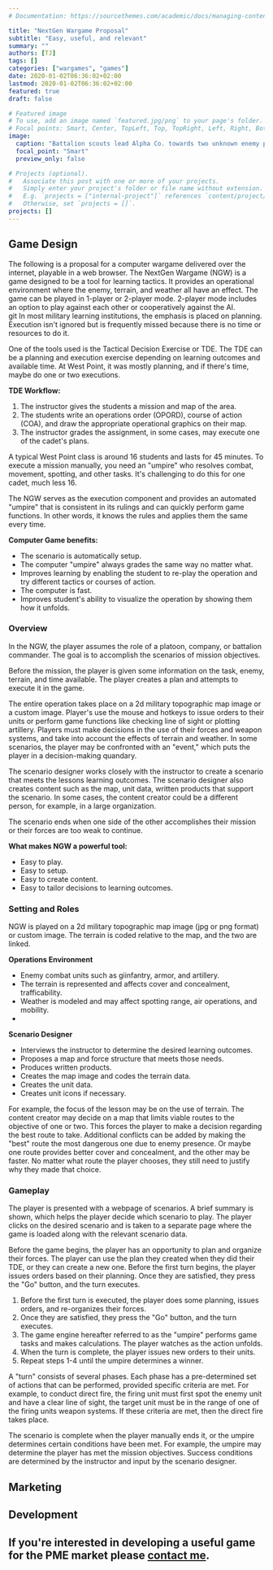 ```yaml
---
# Documentation: https://sourcethemes.com/academic/docs/managing-content/

title: "NextGen Wargame Proposal"
subtitle: "Easy, useful, and relevant"
summary: ""
authors: [TJ]
tags: []
categories: ["wargames", "games"]
date: 2020-01-02T06:36:02+02:00
lastmod: 2020-01-02T06:36:02+02:00
featured: true
draft: false

# Featured image
# To use, add an image named `featured.jpg/png` to your page's folder.
# Focal points: Smart, Center, TopLeft, Top, TopRight, Left, Right, BottomLeft, Bottom, BottomRight.
image: 
  caption: "Battalion scouts lead Alpha Co. towards two unknown enemy positions."
  focal_point: "Smart"
  preview_only: false

# Projects (optional).
#   Associate this post with one or more of your projects.
#   Simply enter your project's folder or file name without extension.
#   E.g. `projects = ["internal-project"]` references `content/project/deep-learning/index.md`.
#   Otherwise, set `projects = []`.
projects: []
---
```

## Game Design
The following is a proposal for a computer wargame delivered over the internet, playable in a web browser.  The NextGen Wargame (NGW) is a game designed to be a tool for learning tactics.  It provides an operational environment where the enemy, terrain, and weather all have an effect.  The game can be played in 1-player or 2-player mode.  2-player mode includes an option to play against each other or cooperatively against the AI.  
git
In most military learning institutions, the emphasis is placed on planning.  Execution isn't ignored but is frequently missed because there is no time or resources to do it.  

One of the tools used is the Tactical Decision Exercise or TDE.  The TDE can be a planning and execution exercise depending on learning outcomes and available time.  At West Point, it was mostly planning, and if there's time, maybe do one or two executions. 

**TDE Workflow:**
1.  The instructor gives the students a mission and map of the area.
2.  The students write an operations order (OPORD), course of action (COA), and draw the appropriate operational graphics on their map.
3.  The instructor grades the assignment, in some cases, may execute one of the cadet's plans.

A typical West Point class is around 16 students and lasts for 45 minutes.  To execute a mission manually, you need an "umpire" who resolves combat, movement, spotting, and other tasks.  It's challenging to do this for one cadet, much less 16.  

The NGW serves as the execution component and provides an automated "umpire" that is consistent in its rulings and can quickly perform game functions.  In other words, it knows the rules and applies them the same every time.  

**Computer Game benefits:**
- The scenario is automatically setup.
- The computer "umpire" always grades the same way no matter what.
- Improves learning by enabling the student to re-play the operation and try different tactics or courses of action.
- The computer is fast.
- Improves student's ability to visualize the operation by showing them how it unfolds.

### Overview
In the NGW, the player assumes the role of a platoon, company, or battalion commander.  The goal is to accomplish the scenarios of mission objectives. 

Before the mission, the player is given some information on the task, enemy, terrain, and time available. The player creates a plan and attempts to execute it in the game.  

The entire operation takes place on a 2d military topographic map image or a custom image.  Player's use the mouse and hotkeys to issue orders to their units or perform game functions like checking line of sight or plotting artillery.  Players must make decisions in the use of their forces and weapon systems, and take into account the effects of terrain and weather.  In some scenarios, the player may be confronted with an "event," which puts the player in a decision-making quandary.  

The scenario designer works closely with the instructor to create a scenario that meets the lessons learning outcomes.  The scenario designer also creates content such as the map, unit data, written products that support the scenario.  In some cases, the content creator could be a different person, for example, in a large organization.

The scenario ends when one side of the other accomplishes their mission or their forces are too weak to continue.

**What makes NGW a powerful tool:**
- Easy to play.
- Easy to setup.
- Easy to create content.
- Easy to tailor decisions to learning outcomes.

### Setting and Roles
NGW is played on a 2d military topographic map image (jpg or png format) or custom image.  The terrain is coded relative to the map, and the two are linked.  

**Operations Environment**
- Enemy combat units such as giinfantry, armor, and artillery.
- The terrain is represented and affects cover and concealment, trafficability. 
- Weather is modeled and may affect spotting range, air operations, and mobility.
- 
**Scenario Designer**
- Interviews the instructor to determine the desired learning outcomes.
- Proposes a map and force structure that meets those needs.
- Produces written products.
- Creates the map image and codes the terrain data.
- Creates the unit data.
- Creates unit icons if necessary.

For example, the focus of the lesson may be on the use of terrain.  The content creator may decide on a map that limits viable routes to the objective of one or two.  This forces the player to make a decision regarding the best route to take.  Additional conflicts can be added by making the "best" route the most dangerous one due to enemy presence.  Or maybe one route provides better cover and concealment, and the other may be faster.  No matter what route the player chooses, they still need to justify why they made that choice.

### Gameplay
The player is presented with a webpage of scenarios.  A brief summary is shown, which helps the player decide which scenario to play.  The player clicks on the desired scenario and is taken to a separate page where the game is loaded along with the relevant scenario data.

Before the game begins, the player has an opportunity to plan and organize their forces.  The player can use the plan they created when they did their TDE, or they can create a new one.  Before the first turn begins, the player issues orders based on their planning.  Once they are satisfied, they press the "Go" button, and the turn executes.  

1.  Before the first turn is executed, the player does some planning, issues orders, and re-organizes their forces.
2.  Once they are satisfied, they press the "Go" button, and the turn executes.
3.  The game engine hereafter referred to as the "umpire" performs game tasks and makes calculations.  The player watches as the action unfolds.
4.  When the turn is complete, the player issues new orders to their units.
5.  Repeat steps 1-4 until the umpire determines a winner.

A "turn" consists of several phases.  Each phase has a pre-determined set of actions that can be performed, provided specific criteria are met.  For example, to conduct direct fire, the firing unit must first spot the enemy unit and have a clear line of sight, the target unit must be in the range of one of the firing units weapon systems.  If these criteria are met, then the direct fire takes place.

The scenario is complete when the player manually ends it, or the umpire determines certain conditions have been met.  For example, the umpire may determine the player has met the mission objectives.  Success conditions are determined by the instructor and input by the scenario designer.  

## Marketing

## Development


## If you're interested in developing a useful game for the PME market please [contact me](mailto:vincent.taijeron@gmail.com).
